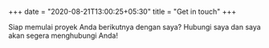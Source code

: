 +++
date = "2020-08-21T13:00:25+05:30"
title = "Get in touch"
+++

Siap memulai proyek Anda berikutnya dengan saya? Hubungi saya dan saya akan segera menghubungi Anda!